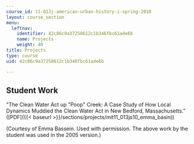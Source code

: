 ```yaml
---
course_id: 11-013j-american-urban-history-i-spring-2010
layout: course_section
menu:
  leftnav:
    identifier: 42c86c9a37258612c1b346fbc61ade6b
    name: Projects
    weight: 40
title: Projects
type: course
uid: 42c86c9a37258612c1b346fbc61ade6b

---
```


**Student Work** 
-----------------

"The Clean Water Act up "Poop" Creek: A Case Study of How Local Dynamics Muddied the Clean Water Act in New Bedford, Massachusetts." ([PDF]({{< baseurl >}}/sections/projects/mit11_013js10_emma_basin))

(Courtesy of Emma Bassein. Used with permission. The above work by the student was used in the 2005 version.)